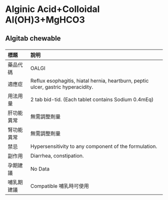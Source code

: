 # Alginic Acid+Colloidal Al(OH)3+MgHCO3

## Algitab chewable

##### 

| 標題       | 說明                                                                              |
|:-----------|:----------------------------------------------------------------------------------|
| 藥品代碼   | OALGI                                                                             |
| 適應症     | Reflux esophagitis, hiatal hernia, heartburn, peptic ulcer, gastric hyperacidity. |
| 用法用量   | 2 tab bid-tid. (Each tablet contains Sodium 0.4mEq)                               |
| 肝功能異常 | 無需調整劑量                                                                      |
| 腎功能異常 | 無需調整劑量                                                                      |
| 禁忌       | Hypersensitivity to any component of the formulation.                             |
| 副作用     | Diarrhea, constipation.                                                           |
| 孕期建議   | No Data                                                                           |
| 哺乳期建議 | Compatible 哺乳時可使用                                                           |

